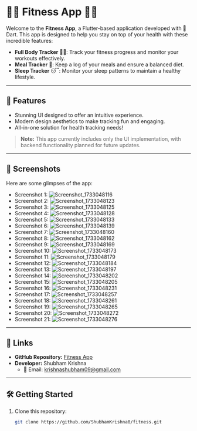 # 🏋️‍♂️ Fitness App 🥗💤

Welcome to the **Fitness App**, a Flutter-based application developed with 💙 Dart. This app is designed to help you stay on top of your health with these incredible features:

- **Full Body Tracker** 🏋️‍♀️: Track your fitness progress and monitor your workouts effectively.
- **Meal Tracker** 🍎: Keep a log of your meals and ensure a balanced diet.
- **Sleep Tracker** 😴: Monitor your sleep patterns to maintain a healthy lifestyle.

---

## 🚀 Features
- Stunning UI designed to offer an intuitive experience.
- Modern design aesthetics to make tracking fun and engaging.
- All-in-one solution for health tracking needs!

> **Note:** This app currently includes only the UI implementation, with backend functionality planned for future updates.

---

## 📸 Screenshots

Here are some glimpses of the app:

- Screenshot 1: ![Screenshot_1733048116](image/Screenshot_1733048116.png)
- Screenshot 2: ![Screenshot_1733048123](image/Screenshot_1733048123.png)
- Screenshot 3: ![Screenshot_1733048125](image/Screenshot_1733048125.png)
- Screenshot 4: ![Screenshot_1733048128](image/Screenshot_1733048128.png)
- Screenshot 5: ![Screenshot_1733048133](image/Screenshot_1733048133.png)
- Screenshot 6: ![Screenshot_1733048139](image/Screenshot_1733048139.png)
- Screenshot 7: ![Screenshot_1733048160](image/Screenshot_1733048160.png)
- Screenshot 8: ![Screenshot_1733048162](image/Screenshot_1733048162.png)
- Screenshot 9: ![Screenshot_1733048169](image/Screenshot_1733048169.png)
- Screenshot 10: ![Screenshot_1733048173](image/Screenshot_1733048173.png)
- Screenshot 11: ![Screenshot_1733048179](image/Screenshot_1733048179.png)
- Screenshot 12: ![Screenshot_1733048184](image/Screenshot_1733048184.png)
- Screenshot 13: ![Screenshot_1733048197](image/Screenshot_1733048197.png)
- Screenshot 14: ![Screenshot_1733048202](image/Screenshot_1733048202.png)
- Screenshot 15: ![Screenshot_1733048205](image/Screenshot_1733048205.png)
- Screenshot 16: ![Screenshot_1733048231](image/Screenshot_1733048231.png)
- Screenshot 17: ![Screenshot_1733048257](image/Screenshot_1733048257.png)
- Screenshot 18: ![Screenshot_1733048261](image/Screenshot_1733048261.png)
- Screenshot 19: ![Screenshot_1733048265](image/Screenshot_1733048265.png)
- Screenshot 20: ![Screenshot_1733048272](image/Screenshot_1733048272.png)
- Screenshot 21: ![Screenshot_1733048276](image/Screenshot_1733048276.png)

---

## 🔗 Links

- **GitHub Repository:** [Fitness App](https://github.com/ShubhamKrishna0/fitness.git)
- **Developer:** Shubham Krishna
  - 📧 Email: krishnashubham09@gmail.com

---

## 🛠️ Getting Started

1. Clone this repository:
   ```bash
   git clone https://github.com/ShubhamKrishna0/fitness.git

